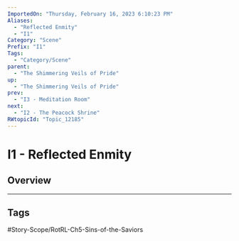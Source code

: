 ```yaml
---
ImportedOn: "Thursday, February 16, 2023 6:10:23 PM"
Aliases:
  - "Reflected Enmity"
  - "I1"
Category: "Scene"
Prefix: "I1"
Tags:
  - "Category/Scene"
parent:
  - "The Shimmering Veils of Pride"
up:
  - "The Shimmering Veils of Pride"
prev:
  - "I3 - Meditation Room"
next:
  - "I2 - The Peacock Shrine"
RWtopicId: "Topic_12185"
---
```

# I1 - Reflected Enmity
## Overview

---
## Tags
#Story-Scope/RotRL-Ch5-Sins-of-the-Saviors

